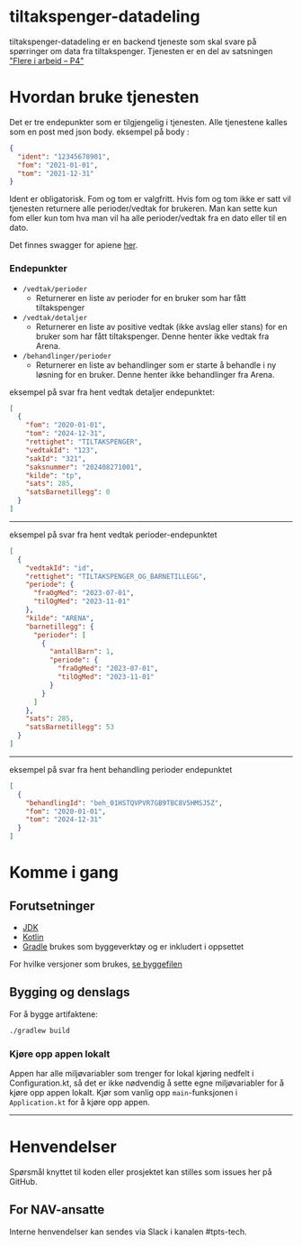 tiltakspenger-datadeling
========================

tiltakspenger-datadeling er en backend tjeneste som skal svare på spørringer om data fra tiltakspenger. Tjenesten er en del av satsningen ["Flere i arbeid – P4"](https://memu.no/artikler/stor-satsing-skal-fornye-navs-utdaterte-it-losninger-og-digitale-verktoy/)

# Hvordan bruke tjenesten
Det er tre endepunkter som er tilgjengelig i tjenesten. Alle tjenestene kalles som en post med json body.
eksempel på body :
```json
{
  "ident": "12345678901",
  "fom": "2021-01-01",
  "tom": "2021-12-31"
}
```

Ident er obligatorisk. Fom og tom er valgfritt. Hvis fom og tom ikke er satt vil tjenesten returnere alle perioder/vedtak for brukeren. Man kan sette kun fom eller kun tom hva man vil ha alle perioder/vedtak fra en dato eller til en dato. 

Det finnes swagger for apiene [her](https://tiltakspenger-datadeling.intern.dev.nav.no/swagger).

### Endepunkter
- `/vedtak/perioder`
  - Returnerer en liste av perioder for en bruker som har fått tiltakspenger
- `/vedtak/detaljer`
  - Returnerer en liste av positive vedtak (ikke avslag eller stans) for en bruker som har fått tiltakspenger. Denne henter ikke vedtak fra Arena. 
- `/behandlinger/perioder`
  - Returnerer en liste av behandlinger som er starte å behandle i ny løsning for en bruker. Denne henter ikke behandlinger fra Arena.


eksempel på svar fra hent vedtak detaljer endepunktet:
```json
[
  {
    "fom": "2020-01-01",
    "tom": "2024-12-31",
    "rettighet": "TILTAKSPENGER",
    "vedtakId": "123",
    "sakId": "321",
    "saksnummer": "202408271001",
    "kilde": "tp",
    "sats": 285,
    "satsBarnetillegg": 0
  }
]
```

---

eksempel på svar fra hent vedtak perioder-endepunktet
```json
[
  {
    "vedtakId": "id",
    "rettighet": "TILTAKSPENGER_OG_BARNETILLEGG",
    "periode": {
      "fraOgMed": "2023-07-01",
      "tilOgMed": "2023-11-01"
    },
    "kilde": "ARENA",
    "barnetillegg": {
      "perioder": [
        {
          "antallBarn": 1,
          "periode": {
            "fraOgMed": "2023-07-01",
            "tilOgMed": "2023-11-01"
          }
        }
      ]
    },
    "sats": 285,
    "satsBarnetillegg": 53
  }
]
```

---

eksempel på svar fra hent behandling perioder endepunktet
```json
[
  {
    "behandlingId": "beh_01HSTQVPVR7GB9TBC8V5HMSJ5Z",
    "fom": "2020-01-01",
    "tom": "2024-12-31"
  }
]
```


# Komme i gang
## Forutsetninger
- [JDK](https://jdk.java.net/)
- [Kotlin](https://kotlinlang.org/)
- [Gradle](https://gradle.org/) brukes som byggeverktøy og er inkludert i oppsettet

For hvilke versjoner som brukes, [se byggefilen](build.gradle.kts)

## Bygging og denslags
For å bygge artifaktene:

```sh
./gradlew build
```

### Kjøre opp appen lokalt

Appen har alle miljøvariabler som trenger for lokal kjøring nedfelt i Configuration.kt, så det er ikke nødvendig å
sette egne miljøvariabler for å kjøre opp appen lokalt. Kjør som vanlig opp `main`-funksjonen i `Application.kt` for å kjøre
opp appen.

----

# Henvendelser

Spørsmål knyttet til koden eller prosjektet kan stilles som issues her på GitHub.

## For NAV-ansatte

Interne henvendelser kan sendes via Slack i kanalen #tpts-tech.
